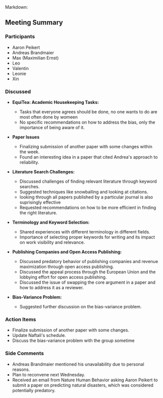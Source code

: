 Markdown:

## Meeting Summary 

### Participants

- Aaron Peikert
- Andreas Brandmaier
- Max (Maximilian Ernst)
- Leo
- Valentin
- Leonie
- Xin

### Discussed

- **EquiTea: Academic Housekeeping Tasks:**

    - Tasks that everyone agrees should be done, no one wants to do are most often done by womeen
    - No specific recommendations on how to address the bias, only the importance of being aware of it.

- **Paper Issues**

    - Finalizing submission of another paper with some changes within the week.
    - Found an interesting idea in a paper that cited Andrea's approach to reliability.

- **Literature Search Challenges:**

    - Discussed challenges of finding relevant literature through keyword searches.
    - Suggested techniques like snowballing and looking at citations.
    - looking through all papers published by a particular journal is also suprisingly effective
    - Requested recommendations on how to be more efficient in finding the right literature.

- **Terminology and Keyword Selection:**

    - Shared experiences with different terminology in different fields.
    - Importance of selecting proper keywords for writing and its impact on work visibility and relevance.

- **Publishing Companies and Open Access Publishing:**

    - Discussed predatory behavior of publishing companies and revenue maximization through open access publishing.
    - Discussed the appeal process through the European Union and the lobbying effort for open access publishing.
    - Discussed the issue of swapping the core argument in a paper and how to address it as a reviewer.

- **Bias-Variance Problem:**

    - Suggested further discussion on the bias-variance problem.

### Action Items

- Finalize submission of another paper with some changes.
- Update Naftali's schedule.
- Discuss the bias-variance problem with the group sometime

### Side Comments

- Andreas Brandmaier mentioned his unavailability due to personal reasons.
- Plan to reconvene next Wednesday.
- Received an email from Nature Human Behavior asking Aaron Peikert to submit a paper on predicting natural disasters, which was considered potentially predatory.